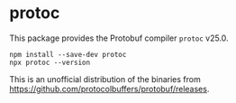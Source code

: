 protoc
======

This package provides the Protobuf compiler `protoc` <!-- inject: release.tag_name -->v25.0<!-- end -->.

```shell script
npm install --save-dev protoc
npx protoc --version 
```

This is an unofficial distribution of the binaries from https://github.com/protocolbuffers/protobuf/releases.
